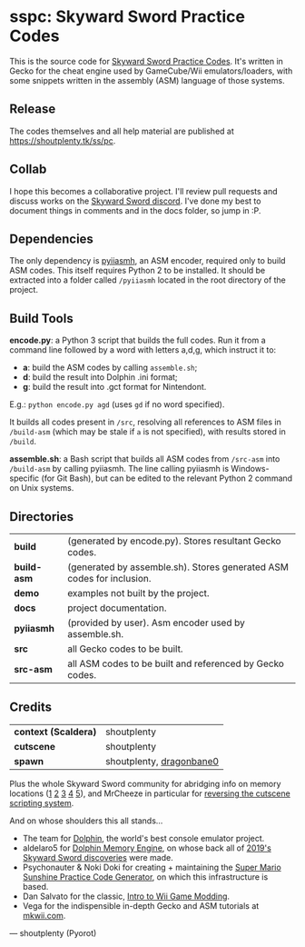 # **sspc**: Skyward Sword Practice Codes

This is the source code for [Skyward Sword Practice Codes](https://shoutplenty.tk/ss/pc). It's written in Gecko for the cheat engine used by GameCube/Wii emulators/loaders, with some snippets written in the assembly (ASM) language of those systems.

## Release
The codes themselves and all help material are published at <https://shoutplenty.tk/ss/pc>.

## Collab
I hope this becomes a collaborative project. I'll review pull requests and discuss works on the [Skyward Sword discord](https://discordapp.com/invite/fa5kpVa). I've done my best to document things in comments and in the docs folder, so jump in :P.

## Dependencies
The only dependency is [pyiiasmh](https://code.google.com/archive/p/pyiiasmh/), an ASM encoder, required only to build ASM codes. This itself requires Python 2 to be installed. It should be extracted into a folder called `/pyiiasmh` located in the root directory of the project.

## Build Tools
**encode.py**: a Python 3 script that builds the full codes. Run it from a command line followed by a word with letters a,d,g, which instruct it to:
* **a**: build the ASM codes by calling `assemble.sh`;
* **d**: build the result into Dolphin .ini format;
* **g**: build the result into .gct format for Nintendont.

E.g.: `python encode.py agd` (uses `gd` if no word specified).

It builds all codes present in `/src`, resolving all references to ASM files in `/build-asm` (which may be stale if `a` is not specified), with results stored in `/build`.

**assemble.sh**: a Bash script that builds all ASM codes from `/src-asm` into `/build-asm` by calling pyiiasmh. The line calling pyiiasmh is Windows-specific (for Git Bash), but can be edited to the relevant Python 2 command on Unix systems.

## Directories
| | |
|-|-| 
| **build** | (generated by encode.py). Stores resultant Gecko codes.
| **build-asm** | (generated by assemble.sh). Stores generated ASM codes for inclusion.  
| **demo** | examples not built by the project.  
| **docs** | project documentation.  
| **pyiiasmh** | (provided by user). Asm encoder used by assemble.sh.  
| **src** | all Gecko codes to be built.  
| **src-asm** | all ASM codes to be built and referenced by Gecko codes.

## Credits
|  |  |
| - | - |
| **context (Scaldera)** | shoutplenty |
| **cutscene** | shoutplenty |
| **spawn** | shoutplenty, [dragonbane0](https://pastebin.com/NER1W8pR) |

Plus the whole Skyward Sword community for abridging info on memory locations ([1](https://tiny.cc/skywardswordsceneflags) [2](https://tiny.cc/skywardswordstoryflags) [3](https://tiny.cc/skywardswordtempflags) [4](https://tiny.cc/skywardswordinventoryflag) [5](https://github.com/Antidote/skyward-sword-save-editor/)), and MrCheeze in particular for [reversing the cutscene scripting system](https://github.com/MrCheeze/skywardsword-tools).

And on whose shoulders this all stands...
* The team for [Dolphin](https://dolphin-emu.org/), the world's best console emulator project.
* aldelaro5 for [Dolphin Memory Engine](https://github.com/aldelaro5/Dolphin-memory-engine), on whose back all of [2019's Skyward Sword discoveries](https://youtu.be/AUU20ozypkk) were made.
* Psychonauter & Noki Doki for creating + maintaining the [Super Mario Sunshine Practice Code Generator](https://gct.zint.ch), on which this infrastructure is based.
* Dan Salvato for the classic, [Intro to Wii Game Modding](https://www.youtube.com/playlist?list=PL6GfYYW69Pa2L8ZuT5lGrJoC8wOWvbIQv).
* Vega for the indispensible in-depth Gecko and ASM tutorials at [mkwii.com](https://mkwii.com/).

— shoutplenty (Pyorot)